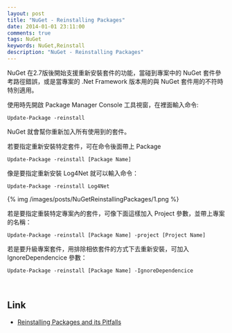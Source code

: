 ```yaml
---
layout: post
title: "NuGet - Reinstalling Packages"
date: 2014-01-01 23:11:00
comments: true
tags: NuGet
keywords: NuGet,Reinstall
description: "NuGet - Reinstalling Packages"
---
```


NuGet 在2.7版後開始支援重新安裝套件的功能，當碰到專案中的 NuGet 套件參考路徑錯誤，或是當專案的 .Net Framework 版本用的與 NuGet 套件用的不符時特別適用。

<!-- More -->

使用時先開啟 Package Manager Console 工具視窗，在裡面輸入命令:

    Update-Package -reinstall


NuGet 就會幫你重新加入所有使用到的套件。

若要指定重新安裝特定套件，可在命令後面帶上 Package

    Update-Package -reinstall [Package Name]


像是要指定重新安裝 Log4Net 就可以輸入命令：

    Update-Package -reinstall Log4Net

{% img /images/posts/NuGetReinstallingPackages/1.png %}

若是要指定重裝特定專案內的套件，可像下面這樣加入 Project 參數，並帶上專案的名稱：

    Update-Package -reinstall [Package Name] -project [Project Name]


若是要升級專案套件，用排除相依套件的方式下去重新安裝，可加入 IgnoreDependencice 參數：  

    Update-Package -reinstall [Package Name] -IgnoreDependencice

<br/>


Link
----
* [Reinstalling Packages and its Pitfalls](http://docs.nuget.org/docs/workflows/reinstalling-packages)

